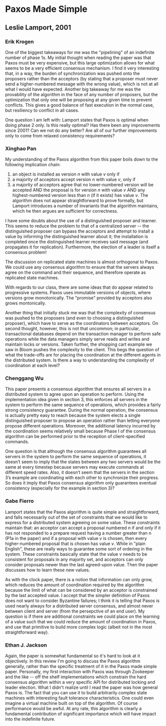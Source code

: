# Paxos Made Simple
## Leslie Lamport, 2001

### Erik Krogen
One of the biggest takeaways for me was the "pipelining" of an indefinite number of phase 1s. My initial thought when reading the paper was that Paxos must be very expensive, but this large optimization allows for what seems to be a very efficient consensus mechanism. I find it very interesting that, in a way, the burden of synchronization was pushed onto the proposers rather than the acceptors (by stating that a proposer must never send a higher-numbered message with the wrong value), which is not at all what I would have expected. Another big takeaway for me was the provability of the algorithm in the face of any number of proposers, but the optimization that only one will be proposing at any given time to prevent conflicts. This gives a good balance of fast execution in the normal case, but resiliency to conflict in all cases.

One question I am left with: Lamport states that Paxos is optimal when doing phase 2 only. Is this really optimal? Has there been any improvements since 2001? Can we not do any better? Are all of our further improvements only to come from relaxed consistency requirements?

### Xinghao Pan

My understanding of the Paxos algorithm from this paper boils down to the following implication chain:
1. an object is installed as version $n$ with value $v$ only if
2. a majority of acceptors accept version $n$ with value $v$, only if
3. a majority of acceptors agree that no lower-numbered version will be accepted AND the proposal is for version $n$ with value $v$ AND any highest-numbered version less than $n$ (if it exists) has value $v$.
The algorithm does not appear straightforward to prove formally, but Lamport introduces a number of invariants that the algorithm maintains, which he then argues are sufficient for correctness.

I have some doubts about the use of a distinguished proposer and learner.
This seems to reduce the problem to that of a centralized server -- the distinguished proposer can bypass the acceptors and attempt to install a value by informing the distinguished learner about it; the installation is completed once the distinguished learner receives said message (and propagates it for replication).
Furthermore, the election of a leader is itself a consensus problem!

The discussion on replicated state machines is almost orthogonal to Paxos.
We could use any consensus algorithm to ensure that the servers always agree on the command and their sequence, and therefore operate as replicated state machines.

With regards to our class, there are some ideas that do appear related to progressive systems.
Paxos uses immutable versions of objects, where versions grow monotonically.
The "promise" provided by acceptors also grows montonically.

Another thing that initially stuck me was that the complexity of consensus was pushed to the proposers (and even to choosing a distinguished proposer), which have to serve as the coordinators between acceptors.
On second thought, however, this is not that uncommon; in particular, transactional databases depend on the transaction manager to perform safe operations while the data managers simply serve reads and writes and maintain locks or versions.
Taken further, the shopping cart example we saw in Bloom pushes the complexity to the client.
This begs the question of what the trade-offs are for placing the coordination at the different agents in the distributed system.
Is there a way to understanding the complexity of coordination at each level?

### Chenggang Wu

This paper presents a consensus algorithm that ensures all servers in a distributed system to agree upon an operation to perform. Using the implementation idea given in section 3, this enforces all servers in the system to perform the same sequence of operations, which provides a fairly strong consistency guarantee. During the normal operation, the consensus is actually pretty easy to reach because the system elects a single distinguished proposer to propose an operation rather than letting everyone propose different operations. Moreover, the additional latency incurred by the coordination seems relatively small because Phase I of the consensus algorithm can be performed prior to the reception of client-specified commands.

One question is that although the consensus algorithm guarantees all servers in the system to perform the same sequence of operations, it doesn’t seem to imply that the states between any two servers would be the same at every timestep because servers may execute commands at different speed rates. Also, it doesn’t seem that the servers in the section 3’s example are coordinating with each other to synchronize their progress. So does it imply that Paxos consensus algorithm only guarantees eventual consistency (especially for the example in section 3)?


### Gabe Fierro

Lamport states that the Paxos algorithm is quite simple and straightforward,
and falls necessarily out of the set of constraints that we would like to
express for a distributed system agreeing on some value. These constraints
maintain that: an acceptor can accept a proposal numbered $n$ if and only if it
has not responded to a prepare request having a number greater than n (P1a in
the paper) and if a proposal with value $v$ is chosen, then every
higher-numbered proposal that is chosen has value $v$. While in "plain
English", these are really ways to guarantee some sort of ordering in the
system. These constraints basically state that the value $v$ needs to be
consistent for proposals in any majority set, and acceptors can only consider
proposals newer than the last agreed-upon value. Then the paper discusses how
to learn these new values.

As with the clock paper, there is a notion that information can only grow,
which reduces the amount of coordination required by the algorithm because the
limit of what can be considered by an acceptor is constrained by the last
accepted value. I accept that the simpler definition of Paxos does not want
to consider Byzantine failures; I think it is telling that Paxos is used
nearly always for a distributed server consensus, and almost never between
client and server (from the persepctive of an end user). My question is if there
are additional constraints we could place on the learning of a value such that
we could reduce the amount of coordination in Paxos, and use that primitive
to build more complex logic (albeit not in the most straightforward way).

### Ethan J. Jackson
Again, the paper is somewhat fundamental so it's hard to look at it
objectively.  In this review I'm going to discuss the Paxos algorithm
generally, rather than the specific treatment of it in the Paxos made simple
paper.  Personally, my first interaction with Paxos was through Zookeeper and
the like -- off the shelf implementations which constrain the hard consensus
algorithm within a very specific API for distributed locking and leader
election.  What I didn't realize until I read the paper was how general Paxos
is.  The fact that you can use it to build arbitrarily complex state machines
with interesting fault tolerance characteristics.  One could even imagine a
virtual machine built on top of the algorithm.  Of course performance would be
awful.  At any rate, this algorithm is clearly a fundamental contribution of
significant importance which will have impact into the indefinite future.
